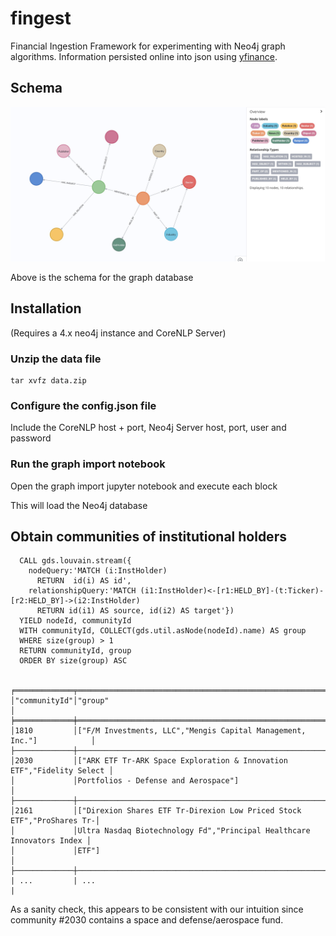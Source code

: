 # fingest
Financial Ingestion Framework for experimenting with Neo4j graph algorithms. Information persisted online into json using [yfinance](https://pypi.org/project/yfinance/).

## Schema


![Schema](https://github.com/jgoth/fingest/blob/main/schema.jpg?raw=true)

Above is the schema for the graph database

## Installation

(Requires a 4.x neo4j instance and CoreNLP Server)

### Unzip the data file

```
tar xvfz data.zip
```


### Configure the config.json file

Include the CoreNLP host + port, Neo4j Server host, port, user and password

### Run the graph import notebook

Open the graph import jupyter notebook and execute each block

This will load the Neo4j database


## Obtain communities of institutional holders
```
  CALL gds.louvain.stream({
    nodeQuery:'MATCH (i:InstHolder)
      RETURN  id(i) AS id',
    relationshipQuery:'MATCH (i1:InstHolder)<-[r1:HELD_BY]-(t:Ticker)-[r2:HELD_BY]->(i2:InstHolder)
      RETURN id(i1) AS source, id(i2) AS target'})
  YIELD nodeId, communityId
  WITH communityId, COLLECT(gds.util.asNode(nodeId).name) AS group
  WHERE size(group) > 1
  RETURN communityId, group
  ORDER BY size(group) ASC


╒═════════════╤══════════════════════════════════════════════════════════════════════╕
│"communityId"│"group"                                                               │
╞═════════════╪══════════════════════════════════════════════════════════════════════╡
│1810         │["F/M Investments, LLC","Mengis Capital Management, Inc."]            │
├─────────────┼──────────────────────────────────────────────────────────────────────┤
│2030         │["ARK ETF Tr-ARK Space Exploration & Innovation ETF","Fidelity Select │
│             │Portfolios - Defense and Aerospace"]                                  │
├─────────────┼──────────────────────────────────────────────────────────────────────┤
│2161         │["Direxion Shares ETF Tr-Direxion Low Priced Stock ETF","ProShares Tr-│
│             │Ultra Nasdaq Biotechnology Fd","Principal Healthcare Innovators Index │
│             │ETF"]                                                                 │
├─────────────┼──────────────────────────────────────────────────────────────────────┤
| ...         | ...                                                                  |
```

As a sanity check, this appears to be consistent with our intuition since community #2030 contains a space and defense/aerospace fund.
